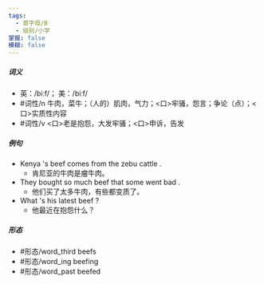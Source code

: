 ```yaml
---
tags:
  - 首字母/B
  - 级别/小学
掌握: false
模糊: false
---
```

##### 词义
- 英：/biːf/； 美：/biːf/
- #词性/n  牛肉，菜牛；（人的）肌肉，气力；<口>牢骚，怨言；争论（点）；<口>实质性内容
- #词性/v  <口>老是抱怨，大发牢骚；<口>申诉，告发
##### 例句
- Kenya 's beef comes from the zebu cattle .
	- 肯尼亚的牛肉是瘤牛肉。
- They bought so much beef that some went bad .
	- 他们买了太多牛肉，有些都变质了。
- What 's his latest beef ?
	- 他最近在抱怨什么？
##### 形态
- #形态/word_third beefs
- #形态/word_ing beefing
- #形态/word_past beefed
